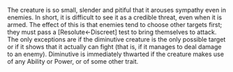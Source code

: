The creature is so small, slender and pitiful that it arouses sympathy even in enemies. In short, it is difficult to see it as a credible threat, even when it is armed. The effect of this is that enemies tend to choose other targets first; they must pass a [Resolute←Discreet] test to bring themselves to attack. The only exceptions are if the diminutive creature is the only possible target or if it shows that it actually can fight (that is, if it manages to deal damage to an enemy). Diminutive is immediately thwarted if the creature makes use of any Ability or Power, or of some other trait.